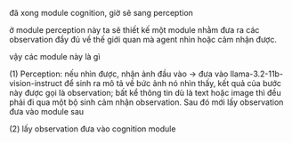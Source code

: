 đã xong module cognition, giờ sẽ sang perception 

ở module perception này ta sẽ thiết kế một module nhằm đưa ra các observation đầy đủ về thế giới quan mà agent nhìn hoặc cảm nhận được.

vậy các module này là gì 

(1) Perception: nếu nhìn được, nhận ảnh đầu vào -> đưa vào llama-3.2-11b-vision-instruct để sinh ra mô tả về bức ảnh nó nhìn thấy, kết quả của bước này được gọi là observation; 
    bất kể thông tin dù là text hoặc image thì đều phải đi qua một bộ sinh cảm nhận observation. Sau đó mới lấy observation đưa vào module sau 

(2) lấy observation đưa vào cognition module 